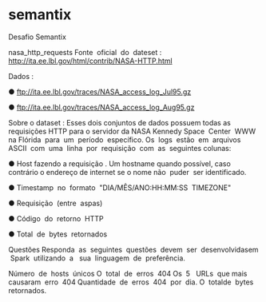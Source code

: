 # semantix
Desafio Semantix

nasa_http_requests
Fonte​ ​ oficial​ ​ do​ ​ dateset​ : ​ ​ http://ita.ee.lbl.gov/html/contrib/NASA-HTTP.html

Dados​ :

● ftp://ita.ee.lbl.gov/traces/NASA_access_log_Jul95.gz

● ftp://ita.ee.lbl.gov/traces/NASA_access_log_Aug95.gz

Sobre o dataset​ : Esses dois conjuntos de dados possuem todas as requisições HTTP para o servidor da NASA Kennedy Space​ ​ Center​ ​ WWW​ ​ na​ ​ Flórida​ ​ para​ ​ um​ ​ período​ ​ específico. Os​ ​ logs​ ​ estão​ ​ em​ ​ arquivos​ ​ ASCII​ ​ com​ ​ uma​ ​ linha​ ​ por​ ​ requisição​ ​ com​ ​ as​ ​ seguintes​ ​ colunas:

● Host fazendo a requisição​ . Um hostname quando possível, caso contrário o endereço de internet se o nome não​ ​ puder​ ​ ser​ ​ identificado.

● Timestamp​ ​ no​ ​ formato​ ​ "DIA/MÊS/ANO:HH:MM:SS​ ​ TIMEZONE"

● Requisição​ ​ (entre​ ​ aspas)

● Código​ ​ do​ ​ retorno​ ​ HTTP

● Total​ ​ de​ ​ bytes​ ​ retornados

Questões
​Responda​ ​ as​ ​ seguintes​ ​ questões​ ​ devem​ ​ ser​ ​ desenvolvidas​ ​ em​ ​ Spark​ ​ utilizando​ ​ a ​ ​ sua​ ​ linguagem​ ​ de​ ​ preferência.

Número​ ​ de​ ​ hosts​ ​ únicos
O​ ​ total​ ​ de​ ​ erros​ ​ 404
Os​ ​ 5 ​ ​ URLs​ ​ que​ ​ mais​ ​ causaram​ ​ erro​ ​ 404
Quantidade​ ​ de​ ​ erros​ ​ 404​ ​ por​ ​ dia.
O​ ​ total​ ​ de​ ​ bytes​ ​ retornados.
